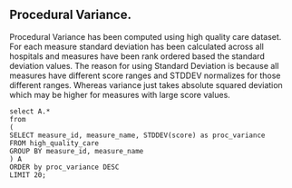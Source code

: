 ## Procedural Variance.

Procedural Variance has been computed using high quality care dataset. For each measure standard deviation has been calculated across all hospitals and measures have been rank ordered based the standard deviation values. The reason for using Standard Deviation is because all measures have different score ranges and STDDEV normalizes for those different ranges. Whereas variance just takes absolute squared deviation which may be higher for measures with large score values.

```
select A.*
from
(
SELECT measure_id, measure_name, STDDEV(score) as proc_variance
FROM high_quality_care
GROUP BY measure_id, measure_name
) A
ORDER by proc_variance DESC
LIMIT 20;
```
